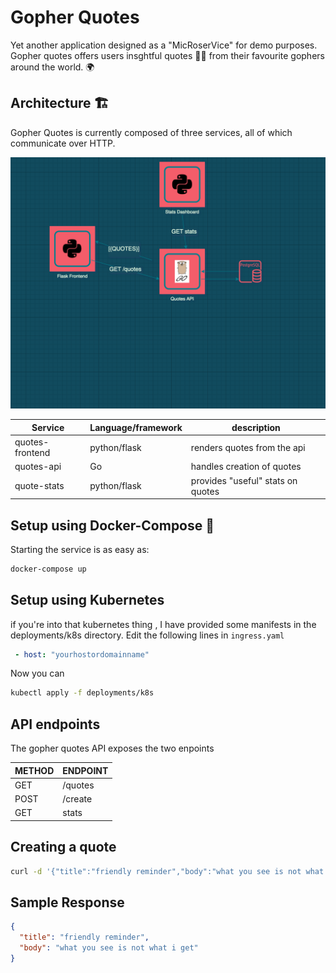 # Gopher Quotes 

Yet another application designed as a "MicRoserVice" for demo purposes. Gopher quotes offers users insghtful quotes ✍🏼 from their favourite gophers around the world. 🌍


## Architecture 🏗

Gopher Quotes is currently composed of three services, all of which communicate over HTTP.

![arch](./arch.png)


| Service    | Language/framework | description                                        |
|------------|--------------------|----------------------------------------------------|
| quotes-frontend| python/flask   | renders quotes from the api                        |
| quotes-api | Go                 | handles creation of quotes                         |
| quote-stats| python/flask       | provides "useful" stats on quotes                  |



## Setup using Docker-Compose  :whale:

Starting the service is as easy as:

```bash
docker-compose up
```

## Setup using Kubernetes 

if you're into that kubernetes thing , I have provided some manifests in the deployments/k8s directory. Edit the following lines in `ingress.yaml` 

```yaml
 - host: "yourhostordomainname"
```
Now you can

```bash
kubectl apply -f deployments/k8s
```


## API endpoints 

The gopher quotes API exposes the two enpoints 

| METHOD | ENDPOINT |   
|--------|----------|
| GET    | /quotes  |  
| POST   | /create  |  
| GET    | stats    |   

## Creating a quote

```bash
curl -d '{"title":"friendly reminder","body":"what you see is not what i get"}' -H "Content-Type: application/json" http://localhost:8080/create
```

## Sample Response

```json
{
  "title": "friendly reminder",
  "body": "what you see is not what i get"
}
```
